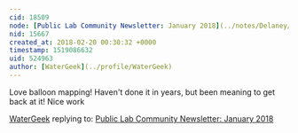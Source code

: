 ```yaml
---
cid: 18509
node: [Public Lab Community Newsletter: January 2018](../notes/Delaney/02-02-2018/public-lab-community-newsletter-january-2018)
nid: 15667
created_at: 2018-02-20 00:30:32 +0000
timestamp: 1519086632
uid: 524963
author: [WaterGeek](../profile/WaterGeek)
---
```


Love balloon mapping! Haven't done it in years, but been meaning to get back at it! Nice work

[WaterGeek](../profile/WaterGeek) replying to: [Public Lab Community Newsletter: January 2018](../notes/Delaney/02-02-2018/public-lab-community-newsletter-january-2018)

